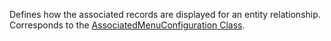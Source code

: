 Defines how the associated records are displayed for an entity relationship.
Corresponds to the [AssociatedMenuConfiguration Class](https://msdn.microsoft.com/library/microsoft.xrm.sdk.metadata.associatedmenuconfiguration.aspx).

